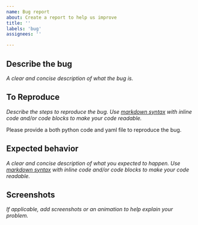 ```yaml
---
name: Bug report
about: Create a report to help us improve
title: ''
labels: 'bug'
assignees: ''

---
```

## Describe the bug
*A clear and concise description of what the bug is.*

## To Reproduce
*Describe the steps to reproduce the bug. Use [markdown syntax](https://www.markdownguide.org/basic-syntax/#code) with inline code and/or code blocks to make your code readable.* 

Please provide a both python code and yaml file to reproduce the bug. 

## Expected behavior
*A clear and concise description of what you expected to happen. Use [markdown syntax](https://www.markdownguide.org/basic-syntax/#code) with inline code and/or code blocks to make your code readable.* 

## Screenshots
*If applicable, add screenshots or an animation to help explain your problem.*

